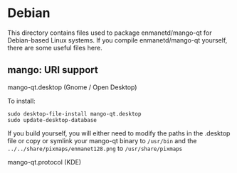 Debian
======

This directory contains files used to package enmanetd/mango-qt
for Debian-based Linux systems. If you compile enmanetd/mango-qt yourself, there are some useful files here.

## mango: URI support ##

mango-qt.desktop (Gnome / Open Desktop)

To install:

	sudo desktop-file-install mango-qt.desktop
	sudo update-desktop-database

If you build yourself, you will either need to modify the paths in
the .desktop file or copy or symlink your mango-qt binary to `/usr/bin`
and the `../../share/pixmaps/enmanet128.png` to `/usr/share/pixmaps`

mango-qt.protocol (KDE)